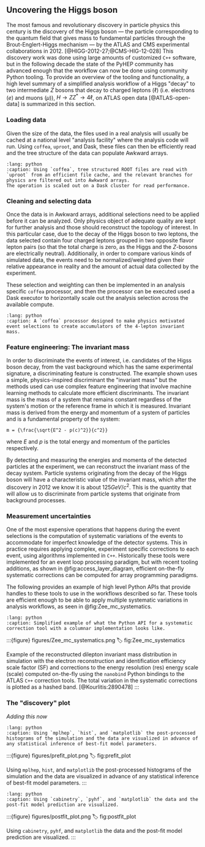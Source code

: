 ## Uncovering the Higgs boson

<!-- **TODO: Add overview of an analysis the recovers the Higgs in data**

_We can use a simplified Higgs boson analysis as an example.
This can be done either by using old open data as in AGC $H \to ZZ^*$ example ([notebook](https://agc.readthedocs.io/en/latest/atlas-open-data-hzz/HZZ_analysis_pipeline.html#ATLAS-Open-Data-H\rightarrow-ZZ^\star-with-ServiceX,-coffea,-cabinetry-&-pyhf)) or by using recent PHYSLITE Open Data.
**PHYSLITE Open Data have NOT been released by ATLAS yet.**_

_We should pedagogically introduce the Higgs boson and its decay to Z bosons and eventually leptons.
Additionally, we should talk about the backgrounds, which in this case originate from the simultaneous production of two Z boson that each one decays to a pair of same-flavour opposite-sign leptons.
Additionally, backgrounds could be induced by jets faking leptons, thus processes as Z+jets or $t\bar{t}$ production can contribute as well._

We need to stick only to the Z->ee decay if we want to use the python-ported EGamma CP tools.-->

The most famous and revolutionary discovery in particle physics this century is the discovery of the Higgs boson &mdash; the particle corresponding to the quantum field that gives mass to fundamental particles through the Brout-Englert-Higgs mechanism &mdash; by the ATLAS and CMS experimental collaborations in 2012. [@HIGG-2012-27;@CMS-HIG-12-028]
This discovery work was done using large amounts of customized `C++` software, but in the following decade the state of the PyHEP community has advanced enough that the workflow can now be done using community Python tooling.
To provide an overview of the tooling and functionality, a high level summary of a simplified analysis workflow of a Higgs "decay" to two intermediate $Z$ bosons that decay to charged leptons $(\ell)$ (i.e. electrons ($e$) and muons ($\mu$)), $H \to Z Z^{*} \to 4 \ell$, on ATLAS open data [@ATLAS-open-data] is summarized in this section.

### Loading data

<!-- _`uproot` and `awkward` usage to load particle physics data into jagged arrays_ -->

Given the size of the data, the files used in a real analysis will usually be cached at a national level "analysis facility" where the analysis code will run.
Using `coffea`, `uproot`, and Dask, these files can then be efficiently read and the tree structure of the data can populate Awkward arrays.

<!-- https://mystmd.org/guide/directives#directive-include -->
```{include} code/read.py
:lang: python
:caption: Using `coffea`, tree structured ROOT files are read with `uproot` from an efficient file cache, and the relevant branches for physics are filtered out into Awkward arrays.
The operation is scaled out on a Dask cluster for read performance.
```

### Cleaning and selecting data

<!-- _If we start from PHYSLITE data one needs to apply some lepton quality criteria (e.g. ID, isolation, etc.).
AGC data will be probably cleaned already but we can still describe.
Data selection refers to something like 4 leptons that have the same flavour in pairs and each pair has sum of charge 0.
This selection will reflect the decay channel described above._ -->

Once the data is in Awkward arrays, additional selections need to be applied before it can be analyzed.
Only physics object of adequate quality are kept for further analysis and those should reconstruct the topology of interest.
In this particular case, due to the decay of the Higgs boson to two leptons, the data selected contain four charged leptons grouped in two opposite flavor lepton pairs (so that the total charge is zero, as the Higgs and the $Z$-bosons are electrically neutral).
Additionally, in order to compare various kinds of simulated data, the events need to be normalized/weighted given their relative appearance in reality and the amount of actual data collected by the experiment.

<!-- VK: re-write this as we will use the Dask internal coffea version and the processor is not needed. -->
These selection and weighting can then be implemented in an analysis specific `coffea` processor, and then the processor can be executed used a Dask executor to horizontally scale out the analysis selection across the available compute.

```{include} code/coffea.py
:lang: python
:caption: A `coffea` processor designed to make physics motivated event selections to create accumulators of the 4-lepton invariant mass.
```

### Feature engineering: The invariant mass

In order to discriminate the events of interest, i.e. candidates of the Higss boson decay, from the vast background which has the same experimental signature, a discriminating feature is constructed.
The example shown uses a simple, physics-inspired discriminant the "invariant mass" but the methods used can use complex feature engineering that involve machine learning methods to calculate more efficient discriminants.
The invariant mass is the mass of a system that remains constant regardless of the system's motion or the reference frame in which it is measured. Invariant mass is derived from the energy and momentum of a system of particles and is a fundamental property of the system:
```{math}
m = {\frac{\sqrt{E^2 - p(c)^2}}{c^2}}
```
where $E$ and $p$ is the total energy and momentum of the particles respectively.

By detecting and measuring the energies and momenta of the detected particles at the experiment, we can reconstruct the invariant mass of the decay system. Particle systems originating from the decay of the Higgs boson will have a characteristic value of the invariant mass, which after the discovery in 2012 we know it is about 125$GeV/c^2$.
This is the quantity that will allow us to discriminate from particle systems that originate from background processes.

### Measurement uncertainties

<!-- _Here we can introduce the notion of experimental systematic uncertainties to account for imperfect knowledge of the ATLAS detector.
This is the time to talk about how we used `nanobind` to port legacy C++ tools in Python._

_We need to think how to demonstrate that.
It might only makes sense if we start from PHYSLITE data but I am not so sure...
To simplify things we can show nominal plus and up and a down variation.
This will look like three histograms as Matthias has showed in the [Zee_demo.ipynb](https://gitlab.cern.ch/gstark/pycolumnarprototype/-/blob/py_el_tool_test/Zee_demo.ipynb)._ -->

One of the most expensive operations that happens during the event selections is the computation of systematic variations of the events to accommodate for imperfect knowledge of the detector systems.
This in practice requires applying complex, experiment specific corrections to each event, using algorithms implemented in `C++`.
Historically these tools were implemented for an event loop processing paradigm, but with recent tooling additions, as shown in @fig:access_layer_diagram, efficient on-the-fly systematic corrections can be computed for array programming paradigms.

The following provides an example of high level Python APIs that provide handles to these tools to use in the workflows described so far.
These tools are efficient enough to be able to apply multiple systematic variations in analysis workflows, as seen in @fig:Zee_mc_systematics.

```{include} code/corrections.py
:lang: python
:caption: Simplified example of what the Python API for a systematic correction tool with a columnar implementation looks like.
```

:::{figure} figures/Zee_mc_systematics.png
:label: fig:Zee_mc_systematics

Example of the reconstructed dilepton invariant mass distribution in simulation with the electron reconstruction and identification efficiency scale factor (SF) and corrections to the energy resolution (res) energy scale (scale) computed on-the-fly using the `nanobind` Python bindings to the ATLAS `C++` correction tools.
The total variation in the systematic corrections is plotted as a hashed band. [@Kourlitis:2890478]
:::

<!-- ### Feature engineering

_This is a fancy term for calculating the 4-lepton invariant mass which will be used as a discriminant.
We can briefly expand on the usage of ML techniques to calculate more convolved discriminants in complex realistic analyses._ -->

### The "discovery" plot

<!-- _Here we show the m(4l) distribution.

_In order to plot different physics processes we need to properly weight them.
I don't think worths spending time on this on the text though._

_Could we do some basic statistics with `pyhf`?_

_The point here is that signal is apparent on top of background._ -->

_Adding this now_


```{include} code/prefit_plot.py
:lang: python
:caption: Using `mplhep`, `hist`, and `matplotlib` the post-processed histograms of the simulation and the data are visualized in advance of any statistical inference of best-fit model parameters.
```

:::{figure} figures/prefit_plot.png
:label: fig:prefit_plot

Using `mplhep`, `hist`, and `matplotlib` the post-processed histograms of the simulation and the data are visualized in advance of any statistical inference of best-fit model parameters.
:::

```{include} code/postfit_plot.py
:lang: python
:caption: Using `cabinetry`, `pyhf`, and `matplotlib` the data and the post-fit model prediction are visualized.
```

:::{figure} figures/postfit_plot.png
:label: fig:postfit_plot

Using `cabinetry`, `pyhf`, and `matplotlib` the data and the post-fit model prediction are visualized.
:::

<!-- ### Scaling out

_Here we can talk about how scaling using `dask` can help us reduce the time to insight.
I think we can use some outcomes of the recent 200Gbps challenge if we cannot run this ourselves.
Although we could get something to run on from Alex H._ -->

<!-- Cut this now and come back to it later. -->
